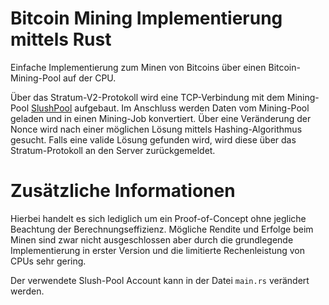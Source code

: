 # Bitcoin Mining Implementierung mittels Rust

Einfache Implementierung zum Minen von Bitcoins über einen Bitcoin-Mining-Pool auf der CPU.

Über das Stratum-V2-Protokoll wird eine TCP-Verbindung mit dem Mining-Pool [SlushPool](https://slushpool.com/en/home/) aufgebaut.
Im Anschluss werden Daten vom Mining-Pool geladen und in einen Mining-Job konvertiert.
Über eine Veränderung der Nonce wird nach einer möglichen Lösung mittels Hashing-Algorithmus gesucht.
Falls eine valide Lösung gefunden wird, wird diese über das Stratum-Protokoll an den Server zurückgemeldet.

# Zusätzliche Informationen

Hierbei handelt es sich lediglich um ein Proof-of-Concept ohne jegliche Beachtung der Berechnungseffizienz.
Mögliche Rendite und Erfolge beim Minen sind zwar nicht ausgeschlossen aber durch die grundlegende Implementierung in erster Version und die limitierte Rechenleistung von CPUs sehr gering.

Der verwendete Slush-Pool Account kann in der Datei `main.rs` verändert werden.

